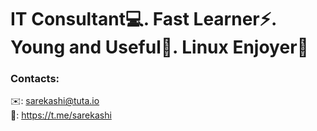# IT Consultant💻. Fast Learner⚡️. Young and Useful💪. Linux Enjoyer🐧

### Contacts:
✉️: sarekashi@tuta.io\
🤙: https://t.me/sarekashi
